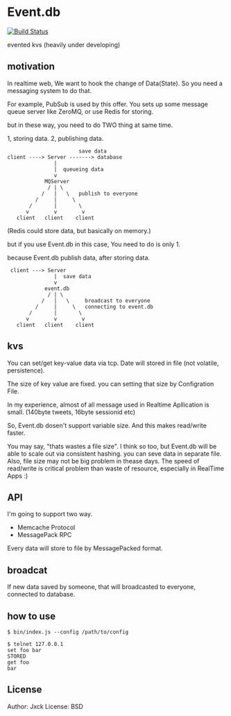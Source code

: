 # Event.db

[![Build Status](https://secure.travis-ci.org/Jxck/event.db.png)](http://travis-ci.org/Jxck/event.db)

evented kvs
(heavily under developing)

## motivation

In realtime web, We want to hook the change of Data(State).
So you need a messaging system to do that.

For example, PubSub is used by this offer.
You sets up some message queue server like ZeroMQ,
or use Redis for storing.

but in these way, you need to do TWO thing at same time.

1, storing data.
2, publishing data.


```
                       save data
client ----> Server -------> database
               |
               |  queueing data
               v
            MQServer
             / | \
           /   |   \   publish to everyone
         /     |     \
       /       |       \
      v        v        v
   client   client    client
```

(Redis could store data, but basically on memory.)

but if you use Event.db in this case,
You need to do is only 1.

because Event.db publish data, after storing data.

```
 client ---> Server
               |  save data
               v
            event.db
             / | \
           /   |   \     broadcast to everyone
         /     |     \   connecting to event.db
       /       |       \
      v        v        v
   client   client    client
```


## kvs

You can set/get key-value data via tcp.
Date will stored in file (not volatile, persistence).

The size of key value are fixed.
you can setting that size by Configration File.

In my experience, almost of all message
used in Realtime Apllication is small.
(140byte tweets, 16byte sessionid etc)

So, Event.db dosen't support variable size.
And this makes read/write faster.

You may say, "thats wastes a file size".
I think so too, but Event.db will be able to
scale out via consistent hashing.
you can seve data in separate file.
Also, file size may not be big problem in thease days.
The speed of read/write is critical problem than waste of resource,
especially in RealTime Apps :)


## API

I'm going to support two way.

- Memcache Protocol
- MessagePack RPC

Every data will store to file by MessagePacked format.


## broadcat

If new data saved by someone,
that will broadcasted to everyone,
connected to database.


## how to use

```shell
$ bin/index.js --config /path/to/config
```

```shell
$ telnet 127.0.0.1
set foo bar
STORED
get foo
bar
```


## License

Author: Jxck
License: BSD
